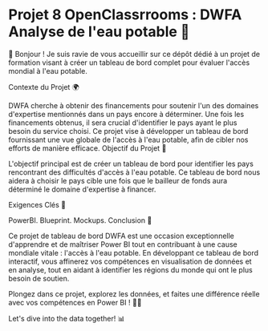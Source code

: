 # Projet 8 OpenClassrrooms : DWFA Analyse de l'eau potable  🚀 

👋 Bonjour ! Je suis ravie de vous accueillir sur ce dépôt dédié à un projet de formation visant à créer un tableau de bord complet pour évaluer l'accès mondial à l'eau potable. 

Contexte du Projet 🌍

DWFA cherche à obtenir des financements pour soutenir l'un des domaines d'expertise mentionnés dans un pays encore à déterminer. Une fois les financements obtenus, il sera crucial d'identifier le pays ayant le plus besoin du service choisi. Ce projet vise à développer un tableau de bord fournissant une vue globale de l'accès à l'eau potable, afin de cibler nos efforts de manière efficace.
Objectif du Projet 🎯

L'objectif principal est de créer un tableau de bord pour identifier les pays rencontrant des difficultés d'accès à l'eau potable. Ce tableau de bord nous aidera à choisir le pays cible une fois que le bailleur de fonds aura déterminé le domaine d'expertise à financer.

Exigences Clés 🔑

PowerBI.
Blueprint. 
Mockups. 
Conclusion 🌟

Ce projet de tableau de bord DWFA est une occasion exceptionnelle d'apprendre et de maîtriser Power BI tout en contribuant à une cause mondiale vitale : l'accès à l'eau potable. En développant ce tableau de bord interactif, vous affinerez vos compétences en visualisation de données et en analyse, tout en aidant à identifier les régions du monde qui ont le plus besoin de soutien.

Plongez dans ce projet, explorez les données, et faites une différence réelle avec vos compétences en Power BI ! 🚀💧

Let's dive into the data together! 📊
